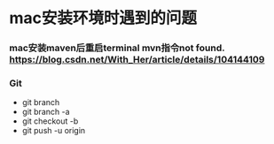 # mac安装环境时遇到的问题

### mac安装maven后重启terminal mvn指令not found. https://blog.csdn.net/With_Her/article/details/104144109


### Git
* git branch
* git branch -a
* git checkout -b <branchname>
* git push -u origin <branchname>

  
